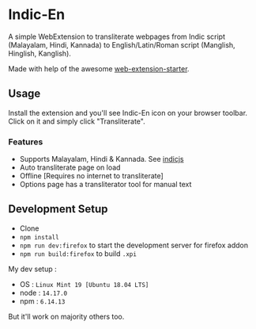 # Indic-En

A simple WebExtension to transliterate webpages from Indic script (Malayalam, Hindi, Kannada) to English/Latin/Roman script (Manglish, Hinglish, Kanglish).

Made with help of the awesome [web-extension-starter](https://github.com/abhijithvijayan/web-extension-starter).

## Usage

Install the extension and you'll see Indic-En icon on your browser toolbar. Click on it and simply click "Transliterate".

### Features

* Supports Malayalam, Hindi & Kannada. See [indicjs](//gitlab.com/subins2000/indicjs)
* Auto transliterate page on load
* Offline [Requires no internet to transliterate]
* Options page has a transliterator tool for manual text

## Development Setup

* Clone
* `npm install`
* `npm run dev:firefox` to start the development server for firefox addon
* `npm run build:firefox` to build `.xpi`

My dev setup :

* OS : `Linux Mint 19 [Ubuntu 18.04 LTS]`
* node : `14.17.0`
* npm : `6.14.13`

But it'll work on majority others too.
